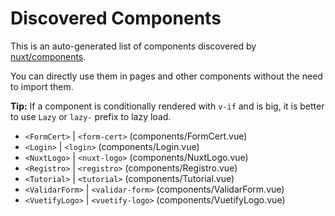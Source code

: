 # Discovered Components

This is an auto-generated list of components discovered by [nuxt/components](https://github.com/nuxt/components).

You can directly use them in pages and other components without the need to import them.

**Tip:** If a component is conditionally rendered with `v-if` and is big, it is better to use `Lazy` or `lazy-` prefix to lazy load.

- `<FormCert>` | `<form-cert>` (components/FormCert.vue)
- `<Login>` | `<login>` (components/Login.vue)
- `<NuxtLogo>` | `<nuxt-logo>` (components/NuxtLogo.vue)
- `<Registro>` | `<registro>` (components/Registro.vue)
- `<Tutorial>` | `<tutorial>` (components/Tutorial.vue)
- `<ValidarForm>` | `<validar-form>` (components/ValidarForm.vue)
- `<VuetifyLogo>` | `<vuetify-logo>` (components/VuetifyLogo.vue)
